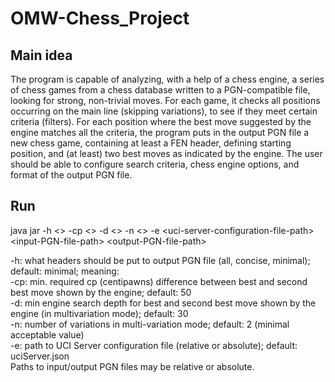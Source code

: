# OMW-Chess_Project

## Main idea

The program is capable of analyzing, with a help of a chess engine, a series of chess games from a chess database written to a PGN-compatible file, looking for strong, non-trivial moves. For each game, it checks all positions occurring on the main line (skipping variations), to see if they meet certain criteria (filters). For each position where the best move suggested by the engine matches all the criteria, the program puts in the output PGN file a new chess game, containing at least a FEN header, defining starting position, and (at least) two best moves as indicated by the engine. The user should be able to configure search criteria, chess engine options, and format of the output PGN file.

## Run

java jar <jarName> -h <> -cp <> -d <> -n <> -e \<uci-server-configuration-file-path> \<input-PGN-file-path> \<output-PGN-file-path>

-h: what headers should be put to output PGN file (all, concise, minimal); default: minimal; meaning:\
-cp: min. required cp (centipawns) difference between best and second best move shown by the engine; default: 50\
-d: min engine search depth for best and second best move shown by the engine (in multivariation mode); default: 30\
-n: number of variations in multi-variation mode; default: 2 (minimal acceptable value)\
-e: path to UCI Server configuration file (relative or absolute); default: uciServer.json\
Paths to input/output PGN files may be relative or absolute.
